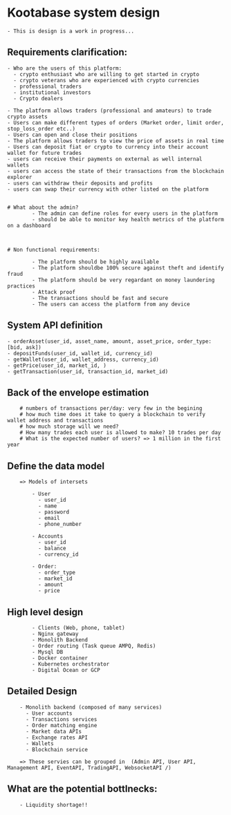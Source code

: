 # Kootabase system design 

    - This is design is a work in progress...

## Requirements clarification: 

    - Who are the users of this platform: 
      - crypto enthusiast who are willing to get started in crypto 
      - crypto veterans who are experienced with crypto currencies
      - professional traders 
      - institutional investors 
      - Crypto dealers

    - The platform allows traders (professional and amateurs) to trade crypto assets 
    - Users can make different types of orders (Market order, limit order, stop_loss_order etc..)
    - Users can open and close their positions
    - The platform allows traders to view the price of assets in real time 
    - Users can deposit fiat or crypto to currency into their account wallet for future trades 
    - users can receive their payments on external as well internal wallets
    - users can access the state of their transactions from the blockchain explorer
    - users can withdraw their deposits and profits
    - users can swap their currency with other listed on the platform


    # What about the admin? 
            - The admin can define roles for every users in the platform 
            - should be able to monitor key health metrics of the platform on a dashboard



    # Non functional requirements: 

            - The platform should be highly available 
            - The platform shouldbe 100% secure against theft and identify fraud 
            - The platform should be very regardant on money laundering practices
            - Attack proof
            - The transactions should be fast and secure
            - The users can access the platform from any device


## System API definition 

    - orderAsset(user_id, asset_name, amount, asset_price, order_type:[bid, ask]) 
    - depositFunds(user_id, wallet_id, currency_id) 
    - getWallet(user_id, wallet_address, currency_id) 
    - getPrice(user_id, market_id, ) 
    - getTransaction(user_id, transaction_id, market_id)



## Back of the envelope estimation 

        # numbers of transactions per/day: very few in the begining
        # how much time does it take to query a blockchain to verify wallet address and transactions
        # how much storage will we need? 
        # How many trades each user is allowed to make? 10 trades per day
        # What is the expected number of users? => 1 million in the first year


## Define the data model 

        => Models of intersets 

            - User 
              - user_id 
              - name 
              - password 
              - email 
              - phone_number 
           
            - Accounts
              - user_id 
              - balance
              - currency_id

            - Order: 
              - order_type 
              - market_id 
              - amount 
              - price 

## High level design 

            - Clients (Web, phone, tablet) 
            - Nginx gateway 
            - Monolith Backend 
            - Order routing (Task queue AMPQ, Redis) 
            - Mysql DB 
            - Docker container 
            - Kubernetes orchestrator 
            - Digital Ocean or GCP 

## Detailed Design 

        - Monolith backend (composed of many services) 
          - User accounts 
          - Transactions services 
          - Order matching engine 
          - Market data APIs 
          - Exchange rates API
          - Wallets 
          - Blockchain service

        => These servies can be grouped in  (Admin API, User API, Management API, EventAPI, TradingAPI, WebsocketAPI /)

## What are the potential bottlnecks: 

        - Liquidity shortage!!


